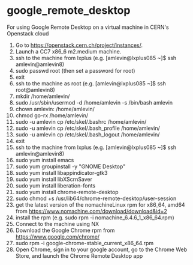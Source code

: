 # google_remote_desktop
For using Google Remote Desktop on a virtual machine in CERN's Openstack cloud

1) Go to https://openstack.cern.ch/project/instances/.
2) Launch a CC7 x86_6 m2.medium machine.
3) ssh to the machine from lxplus (e.g. [amlevin@lxplus085 ~]$ ssh amlevin@amlevin8)
4) sudo passwd root (then set a password for root)
5) exit
6) ssh to the machine as root (e.g. [amlevin@lxplus085 ~]$ ssh root@amlevin8)
7) mkdir /home/amlevin/
8) sudo /usr/sbin/usermod -d /home/amlevin -s /bin/bash amlevin
9) chown amlevin: /home/amlevin/
10) chmod go-rx /home/amlevin/
11) sudo -u amlevin cp /etc/skel/.bashrc /home/amlevin/
12) sudo -u amlevin cp /etc/skel/.bash_profile /home/amlevin/
13) sudo -u amlevin cp /etc/skel/.bash_logout /home/amlevin/
14) exit
15) ssh to the machine from lxplus (e.g. [amlevin@lxplus085 ~]$ ssh amlevin@amlevin8)
16) sudo yum install emacs
17) sudo yum groupinstall -y "GNOME Desktop"
18) sudo yum install libappindicator-gtk3
19) sudo yum install libXScrnSaver
20) sudo yum install liberation-fonts
21) sudo yum install chrome-remote-desktop
22) sudo chmod +s /usr/lib64/chrome-remote-desktop/user-session
23) get the latest version of the nomachineLinux rpm for x86_64, amd64 from https://www.nomachine.com/download/download&id=2
24) install the rpm (e.g. sudo rpm -i nomachine_6.4.6_1_x86_64.rpm)
25) Connect to the machine using NX 
26) Download the Google Chrome rpm from https://www.google.com/chrome/ 
27) sudo rpm -i google-chrome-stable_current_x86_64.rpm
28) Open Chrome, sign in to your google account, go to the Chrome Web Store, and launch the Chrome Remote Desktop app
